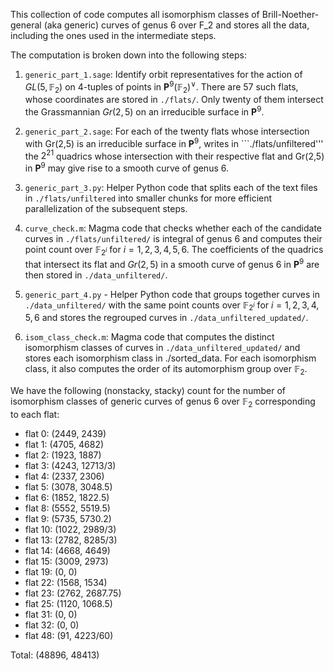 This collection of code computes all isomorphism classes of Brill-Noether-general (aka generic) curves of genus 6 over F_2 and stores all the data, including the ones used in the intermediate steps. 

The computation is broken down into the following steps: 

1) ```generic_part_1.sage```: Identify orbit representatives for the action of $GL(5, \mathbb{F}_2)$ on 4-tuples of points in $\mathbf{P}^9(\mathbb{F}_2)^{\vee}$. There are 57 such flats, whose coordinates are stored in ```./flats/```. Only twenty of them intersect the Grassmannian $Gr(2,5)$ on an irreducible surface in $\mathbf{P}^9$. 

2) ```generic_part_2.sage```: For each of the twenty flats whose intersection with Gr(2,5) is an irreducible surface in $\mathbf{P}^9$, writes in ```./flats/unfiltered''' the $2^21$ quadrics whose intersection with their respective flat and Gr(2,5) in $\mathbf{P}^9$ may give rise to a smooth curve of genus 6. 

3) ```generic_part_3.py```: Helper Python code that splits each of the text files in ```./flats/unfiltered``` into smaller chunks for more efficient parallelization of the subsequent steps. 

4) ```curve_check.m```: Magma code that checks whether each of the candidate curves in ```./flats/unfiltered/``` is integral of genus 6 and computes their point count over $\mathbb{F}_{2^i}$ for $i=1,2,3,4,5,6$. The coefficients of the quadrics that intersect its flat and $Gr(2,5)$ in a smooth curve of genus 6 in $\mathbf{P}^9$ are then stored in ```./data_unfiltered/```. 

5) ```generic_part_4.py``` - Helper Python code that groups together curves in ```./data_unfiltered/``` with the same point counts over $\mathbb{F}_{2^i}$ for $i=1,2,3,4,5,6$ and stores the regrouped curves in ```./data_unfiltered_updated/```. 

6) ```isom_class_check.m```: Magma code that computes the distinct isomorphism classes of curves in ```./data_unfiltered_updated/``` and stores each isomorphism class in ./sorted_data. For each isomorphism class, it also computes the order of its automorphism group over $\mathbb{F}_2$.  

We have the following (nonstacky, stacky) count for the number of isomorphism classes of generic curves of genus 6 over $\mathbb{F}_2$ corresponding to each flat:
- flat 0: (2449, 2439)
- flat 1: (4705, 4682)
- flat 2: (1923, 1887)
- flat 3: (4243, 12713/3)
- flat 4: (2337, 2306)
- flat 5: (3078, 3048.5)
- flat 6: (1852, 1822.5)
- flat 8: (5552, 5519.5)
- flat 9: (5735, 5730.2)
- flat 10: (1022, 2989/3)
- flat 13: (2782, 8285/3)
- flat 14: (4668, 4649)
- flat 15: (3009, 2973)
- flat 19: (0, 0)
- flat 22: (1568, 1534)
- flat 23: (2762, 2687.75)
- flat 25: (1120, 1068.5)
- flat 31: (0, 0)
- flat 32: (0, 0)
- flat 48: (91, 4223/60)

Total: (48896, 48413)
